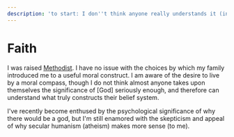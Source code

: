 ```yaml
---
description: 'to start: I don''t think anyone really understands it (including myself)'
---
```


# Faith

I was raised [Methodist](https://en.wikipedia.org/wiki/Methodism). I have no issue with the choices by which my family introduced me to a useful moral construct. I am aware of the desire to live by a moral compass, though I do not think almost anyone takes upon themselves the significance of \[God\] seriously enough, and therefore can understand what truly constructs their belief system.

I've recently become enthused by the psychological significance of why there would be a god, but I'm still enamored with the skepticism and appeal of why secular humanism \(atheism\) makes more sense \(to me\).

